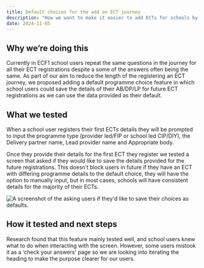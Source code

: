 ```yaml
---
title: Default choices for the add an ECT journey
description: "How we want to make it easier to add ECTs for schools by allowing users to save default programme choices."
date: 2024-11-05
---
```


## Why we’re doing this

Currently in ECF1 school users repeat the same questions in the journey for all their ECT registrations despite a some of the answers often being the same. As part of our aim to reduce the length of the registering an ECT journey, we proposed adding a default programme choice feature in which school users could save the details of their AB/DP/LP for future ECT registrations as we can use the data provided as their default.

## What we tested

When a school user registers their first ECTs details they will be prompted to input the programme type (provider led/FIP or school led CIP/DIY), the Delivery partner name, Lead provider name and Appropriate body.

Once they provide their details for the first ECT they register we tested a screen that asked if they would like to save the details provided for the future registrations. This doesn’t block users in future if they have an ECT with differing programme details to the default choice, they will have the option to manually input, but in most cases, schools will have consistent details for the majority of their ECTs.

![A screenshot of the asking users if they'd like to save their choices as defaults.](/ecf-v2/saving-default-choices/screenshot1.png)

## How it tested and next steps

Research found that this feature mainly tested well, and school users knew what to do when interacting with the screen. However, some users mistook it as a ‘check your answers' page so we are looking into iterating the heading to make the purpose clearer for our users.
